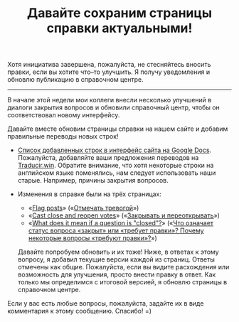 ﻿---
title: "Давайте сохраним страницы справки актуальными!"
se.owner.user_id: 6
se.owner.display_name: "Nicolas Chabanovsky"
se.owner.link: "https://ru.meta.stackoverflow.com/users/6/nicolas-chabanovsky"
se.link: "https://ru.meta.stackoverflow.com/questions/10365/%d0%94%d0%b0%d0%b2%d0%b0%d0%b9%d1%82%d0%b5-%d1%81%d0%be%d1%85%d1%80%d0%b0%d0%bd%d0%b8%d0%bc-%d1%81%d1%82%d1%80%d0%b0%d0%bd%d0%b8%d1%86%d1%8b-%d1%81%d0%bf%d1%80%d0%b0%d0%b2%d0%ba%d0%b8-%d0%b0%d0%ba%d1%82%d1%83%d0%b0%d0%bb%d1%8c%d0%bd%d1%8b%d0%bc%d0%b8"
se.question_id: 10365
se.post_type: question
---
<p>Хотя инициатива завершена, пожалуйста, не стесняйтесь вносить правки, если вы хотите что–то улучшить. Я получу уведомления и обновлю публикацию в справочном центре.</p>

<hr>

<p>В начале этой недели мои коллеги внесли несколько улучшений в диалоги закрытия вопросов и обновили справочный центр, чтобы он соответствовал новому интерфейсу.</p>

<p>Давайте вместе обновим страницы справки на нашем сайте и добавим правильные переводы новых строк!</p>

<ul>
<li><p><a href="https://docs.google.com/spreadsheets/d/1yaL9EWFUmSZIdqXeydAG3yh5W6kthqSv4QHiS-ei7ns/edit" rel="nofollow noreferrer">Список добавленных строк в интерфейс сайта на Google Docs</a>. Пожалуйста, добавляйте ваши предложения переводов на <a href="https://traducir.win/" rel="nofollow noreferrer">Traducir.win</a>. Обратите внимание, что хотя некоторые строки на английском языке поменялись, нам следует использовать наши старые. Например, причины закрытия вопросов.</p></li>
<li><p>Изменения в справке были на трёх страницах:</p>

<ul>
<li>«<a href="https://meta.stackexchange.com/help/privileges/flag-posts">Flag posts</a>» («<a href="https://ru.meta.stackoverflow.com/a/10368/6">Отмечать тревогой</a>»)</li>
<li>«<a href="https://meta.stackexchange.com/help/privileges/close-questions">Cast close and reopen votes</a>» («<a href="https://ru.meta.stackoverflow.com/a/10367/6">Закрывать и переоткрывать</a>»)</li>
<li>«<a href="https://meta.stackexchange.com/help/closed-questions">What does it mean if a question is "closed"?</a>» («<a href="https://ru.meta.stackoverflow.com/a/10366/6">Что означает статус вопроса «закрыт» или «требует правки»? Почему некоторые вопросы «требуют правки»?</a>»)   </li>
</ul>

<p>Давайте попробуем обновить и их тоже! Ниже, в ответах к этому вопросу, я добавил текущие версии каждой из страниц. Ответы отмечены как общие. Пожалуйста, если вы видите расхождения или возможность для улучшения, просто внести правку в ответ. Как только мы определимся с итоговой версией, я обновлю страницы в справочном центре.</p></li>
</ul>

<p>Если у вас есть любые вопросы, пожалуйста, задайте их в виде комментария к этому сообщению. Спасибо! =)</p>
